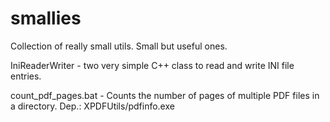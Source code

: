 # smallies
Collection of really small utils. Small but useful ones.

IniReaderWriter - two very simple C++ class to read and write INI file entries.

count_pdf_pages.bat - Counts the number of pages of multiple PDF files in a directory. Dep.: XPDFUtils/pdfinfo.exe
